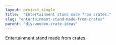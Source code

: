 ```yaml
---
layout: project_single
title:  "Entertainment stand made from crates."
slug: "entertainment-stand-made-from-crates"
parent: "diy-wooden-crate-ideas"
---
```

Entertainment stand made from crates.